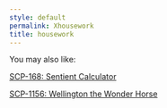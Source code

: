 ```yaml
---
style: default
permalink: Xhousework
title: housework
---
```

You may also like:

[SCP-168: Sentient Calculator](http://scp-wiki.net/scp-168)

[SCP-1156: Wellington the Wonder Horse](http://scp-wiki.net/scp-1156)
